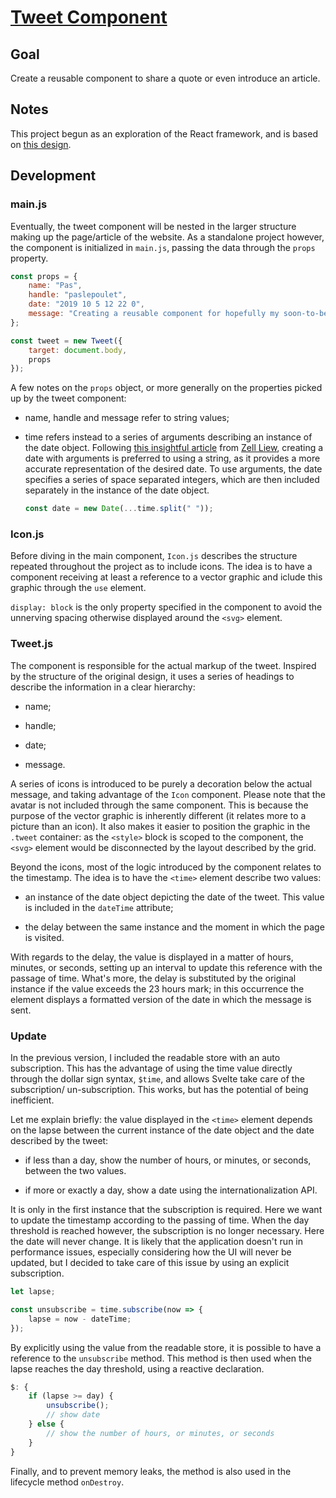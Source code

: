 # [Tweet Component](https://svelte.dev/repl/2fd524fb5c7f427891269b4d0928ac15?version=3.12.1)

## Goal

Create a reusable component to share a quote or even introduce an article.

## Notes

This project begun as an exploration of the React framework, and is based on [this design](https://codepen.io/borntofrappe/pen/gOOvbQp).

## Development

### main.js

Eventually, the tweet component will be nested in the larger structure making up the page/article of the website. As a standalone project however, the component is initialized in `main.js`, passing the data through the `props` property.

```js
const props = {
    name: "Pas",
    handle: "paslepoulet",
    date: "2019 10 5 12 22 0",
    message: "Creating a reusable component for hopefully my soon-to-be blog. With a readable store to update the timestamp!"
};

const tweet = new Tweet({
    target: document.body,
    props
});
```

A few notes on the `props` object, or more generally on the properties picked up by the tweet component:

-   name, handle and message refer to string values;

-   time refers instead to a series of arguments describing an instance of the date object. Following [this insightful article](https://css-tricks.com/everything-you-need-to-know-about-date-in-javascript/#article-header-id-1) from [Zell Liew](https://twitter.com/zellwk), creating a date with arguments is preferred to using a string, as it provides a more accurate representation of the desired date. To use arguments, the date specifies a series of space separated integers, which are then included separately in the instance of the date object.

    ```js
    const date = new Date(...time.split(" "));
    ```

### Icon.js

Before diving in the main component, `Icon.js` describes the structure repeated throughout the project as to include icons. The idea is to have a component receiving at least a reference to a vector graphic and iclude this graphic through the `use` element.

`display: block` is the only property specified in the component to avoid the unnerving spacing otherwise displayed around the `<svg>` element.

### Tweet.js

The component is responsible for the actual markup of the tweet. Inspired by the structure of the original design, it uses a series of headings to describe the information in a clear hierarchy:

-   name;

-   handle;

-   date;

-   message.

A series of icons is introduced to be purely a decoration below the actual message, and taking advantage of the `Icon` component. Please note that the avatar is not included through the same component. This is because the purpose of the vector graphic is inherently different (it relates more to a picture than an icon). It also makes it easier to position the graphic in the `.tweet` container: as the `<style>` block is scoped to the component, the `<svg>` element would be disconnected by the layout described by the grid.

Beyond the icons, most of the logic introduced by the component relates to the timestamp. The idea is to have the `<time>` element describe two values:

-   an instance of the date object depicting the date of the tweet. This value is included in the `dateTime` attribute;

-   the delay between the same instance and the moment in which the page is visited.

With regards to the delay, the value is displayed in a matter of hours, minutes, or seconds, setting up an interval to update this reference with the passage of time. What's more, the delay is substituted by the original instance if the value exceeds the 23 hours mark; in this occurrence the element displays a formatted version of the date in which the message is sent.

### Update

In the previous version, I included the readable store with an auto subscription. This has the advantage of using the time value directly through the dollar sign syntax, `$time`, and allows Svelte take care of the subscription/ un-subscription. This works, but has the potential of being inefficient.

Let me explain briefly: the value displayed in the `<time>` element depends on the lapse between the current instance of the date object and the date described by the tweet:

-   if less than a day, show the number of hours, or minutes, or seconds, between the two values.

-   if more or exactly a day, show a date using the internationalization API.

It is only in the first instance that the subscription is required. Here we want to update the timestamp according to the passing of time. When the day threshold is reached however, the subscription is no longer necessary. Here the date will never change. It is likely that the application doesn't run in performance issues, especially considering how the UI will never be updated, but I decided to take care of this issue by using an explicit subscription.

```js
let lapse;

const unsubscribe = time.subscribe(now => {
    lapse = now - dateTime;
});
```

By explicitly using the value from the readable store, it is possible to have a reference to the `unsubscribe` method. This method is then used when the lapse reaches the day threshold, using a reactive declaration.

```js
$: {
    if (lapse >= day) {
        unsubscribe();
        // show date
    } else {
        // show the number of hours, or minutes, or seconds
    }
}
```

Finally, and to prevent memory leaks, the method is also used in the lifecycle method `onDestroy`.
